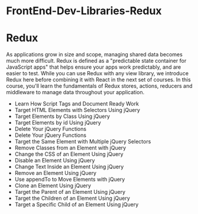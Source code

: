 # FrontEnd-Dev-Libraries-Redux

<!DOCTYPE html>
<html lang="en">
<head>
    <meta charset="UTF-8">
    <meta name="viewport" content="width=device-width, initial-scale=1.0">
</head>
<body>
    <div class="redux">
        <h1>Redux</h1>
        <p>As applications grow in size and scope, managing shared data becomes much more difficult. Redux is defined as a "predictable state container for JavaScript apps" that helps ensure your apps work predictably, and are easier to test.
          While you can use Redux with any view library, we introduce Redux here before combining it with React in the next set of courses.
          In this course, you'll learn the fundamentals of Redux stores, actions, reducers and middleware to manage data throughout your application.</p>
        <ul>
            <li>Learn How Script Tags and Document Ready Work</li>
            <li>Target HTML Elements with Selectors Using jQuery</li>
            <li>Target Elements by Class Using jQuery</li>
            <li>Target Elements by id Using jQuery</li>
            <li>Delete Your jQuery Functions</li>
            <li>Delete Your jQuery Functions</li>
            <li>Target the Same Element with Multiple jQuery Selectors</li>
            <li>Remove Classes from an Element with jQuery</li>
            <li>Change the CSS of an Element Using jQuery</li>
            <li>Disable an Element Using jQuery</li>
            <li>Change Text Inside an Element Using jQuery</li>
            <li>Remove an Element Using jQuery</li>
            <li>Use appendTo to Move Elements with jQuery</li>
            <li>Clone an Element Using jQuery</li>
            <li>Target the Parent of an Element Using jQuery</li>
            <li>Target the Children of an Element Using jQuery</li>
            <li>Target a Specific Child of an Element Using jQuery</li>
          </ul>
    </div>
</body>
</html>
